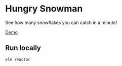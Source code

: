 # Hungry Snowman

See how many snowflakes you can catch in a minute!

[Demo](http://htmlpreview.github.io/?https://github.com/chipjacks/hungry-snowman/blob/master/index.html)

## Run locally

```
elm reactor
```